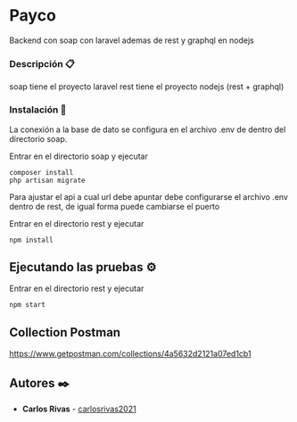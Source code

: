 # Payco

Backend con soap con laravel ademas de rest y graphql en nodejs

### Descripción 📋

soap tiene el proyecto laravel
rest tiene el proyecto nodejs (rest + graphql)


### Instalación 🔧

La conexión a la base de dato se configura en el archivo .env de  dentro del directorio soap.

Entrar en el directorio soap y ejecutar 
```
composer install
php artisan migrate
```
Para ajustar el api a cual url debe apuntar debe configurarse el archivo .env dentro de rest, de igual forma puede cambiarse el puerto

Entrar en el directorio rest y ejecutar 
```
npm install
```

## Ejecutando las pruebas ⚙️

Entrar en el directorio rest y ejecutar 
```
npm start
```

## Collection Postman

https://www.getpostman.com/collections/4a5632d2121a07ed1cb1

## Autores ✒️

* **Carlos Rivas** - [carlosrivas2021](https://github.com/carlosrivas2021)